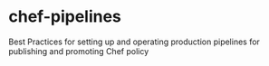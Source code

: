 # chef-pipelines
Best Practices for setting up and operating production pipelines for publishing and promoting Chef policy

